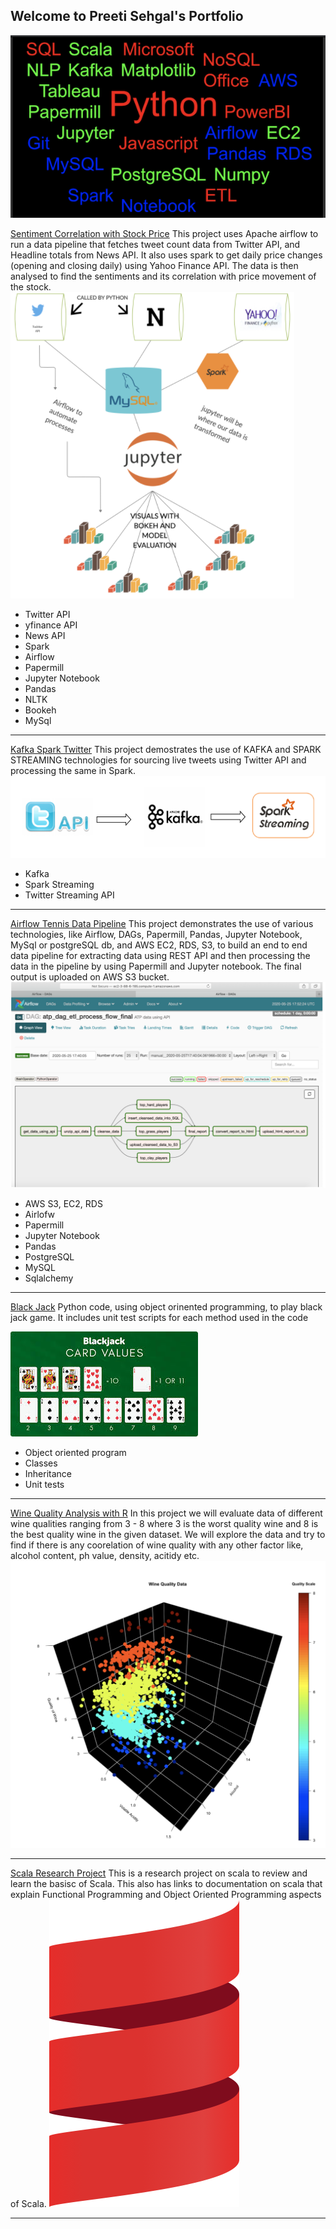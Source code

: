 ## Welcome to Preeti Sehgal's Portfolio

![](/images/wordcloud_portfolio2.png)

[Sentiment Correlation with Stock Price](https://github.com/Preeti0118/Sentiment_Correlation_Stock)
This project uses Apache airflow to run a data pipeline that fetches tweet count data from Twitter API, and Headline totals from News API. It also uses spark to get daily price changes (opening and closing daily) using Yahoo Finance API.
The data is then analysed to find the sentiments and its correlation with price movement of the stock.
![](/images/Sentiment_project_image.png)

 - Twitter API
 - yfinance API
 - News API
 - Spark
 - Airflow
 - Papermill
 - Jupyter Notebook
 - Pandas
 - NLTK
 - Bookeh
 - MySql
 
---
[Kafka Spark Twitter](https://github.com/Preeti0118/TwitterKafkaSpark)
This project demostrates the use of KAFKA and SPARK STREAMING technologies for sourcing live tweets using Twitter API and processing the same in Spark.
![](/images/Kafka_Twitter_Spark_Streaming.png)

 - Kafka
 - Spark Streaming
 - Twitter Streaming API 

---
[Airflow Tennis Data Pipeline](https://github.com/Preeti0118/Tennis_Data_Pipeline_Airflow_Project)
This project demonstrates the use of various technologies, like Airflow, DAGs, Papermill, Pandas, Jupyter Notebook, MySql or postgreSQL db, and AWS EC2, RDS, S3, to build an end to end data pipeline for extracting data using REST API and then processing the data in the pipeline by using Papermill and Jupyter notebook. The final output is uploaded on AWS S3 bucket. 
![](/images/Tennis_Airflow_dags_image2.png)

 - AWS S3, EC2, RDS
 - Airlofw
 - Papermill
 - Jupyter Notebook
 - Pandas
 - PostgreSQL
 - MySQL
 - Sqlalchemy
 
 

---
[Black Jack](https://github.com/Preeti0118/PythonFundamentals.Labs.BlackJack)
Python code, using object orinented programming, to play black jack game. It includes unit test scripts for each method used in the code

![](/images/BlackjackImage.jpeg)

 - Object oriented program
 - Classes
 - Inheritance
 - Unit tests

---
[Wine Quality Analysis with R](https://github.com/Preeti0118/Wine_Quality_Analysis_with_R)
In this project we will evaluate data of different wine qualities ranging from 3 - 8 where 3 is the worst quality wine and 8 is the best quality wine in the given dataset. We will explore the data and try to find if there is any coorelation of wine quality with any other factor like, alcohol content, ph value, density, acitidy etc.
![](/images/Wine_Data_3D_Scatter_Plot.png)

---
[Scala Research Project](https://github.com/Preeti0118/Scala_Research_Project)
This is a research project on scala to review and learn the basisc of Scala. This also has links to documentation on scala that explain Functional Programming and Object Oriented Programming aspects of Scala.
![](/images/scala-spiral.png)

---
